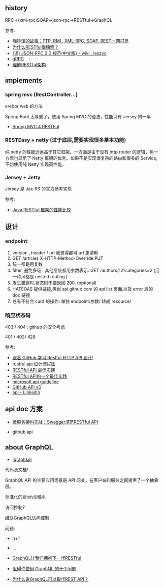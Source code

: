 ## history

RPC->(xml-rpc)SOAP->json-rpc->RESTful->GraphQL



参考:

- [咖啡馆的故事：FTP, RMI , XML-RPC, SOAP, REST一网打尽](https://mp.weixin.qq.com/s/OXIFJGSozoRWNaLhnD0wxw)
- [为什么RESTful很糟糕？](https://mp.weixin.qq.com/s/lmtcMxyOCGB11syWbG0e_g)
- [(译) JSON-RPC 2.0 规范(中文版) - wiki . leozvc](http://wiki.geekdream.com/Specification/json-rpc_2.0.html)
- [gRPC](https://www.infoq.cn/article/2015%2F03%2Fgrpc-google-http2-protobuf)
- [理解RESTful架构](http://www.ruanyifeng.com/blog/2011/09/restful.html)


## implements

### spring mvc (RestController...)

erebor web 的方法

Spring Boot 太厚重了，使用 Spring MVC 的语法，性能只有 Jersey 的一半

- [Spring MVC 4 RESTFul](https://blog.csdn.net/w605283073/article/details/51338765)

### RESTEasy + netty (过于底层,需要实现很多基本功能)
纯 netty 的性能远远高于其它框架，一方面是由于没有 http router 的逻辑，另一方面也显示了 Netty 框架的优秀。如果不是实现很复杂的路由和很多的 Service,不妨使用纯 Netty 实现高性能。


### Jersey + Jetty
Jersey 是 Jax-RS 的官方参考实现


参考:

- [Java RESTful 框架的性能比较](https://mp.weixin.qq.com/s/QFjHgblbmVIUQfIz__BbGQ)



## 设计

### endpoint:

1. version , header / url 我觉得都可,url 更清晰
2.  GET /articles
    X-HTTP-Method-Override:PUT
3. 统一都是用复数
4. filter, 避免多级 : 其他层级都用参数表示: GET /authors/12?categories=2 (另一种风格是 nested routing )
5. 发生错误时,状态码不要返回 200. (optional)
6. HATEOAS 提供链接,类似 api.github.com 的 api list 页面,以及 error 后的 doc 链接
7. 总有不符合 curd 的操作: 单独 endpoint/参数/ 转成 resource/

### 响应状态码

403 / 404 : github 的安全考虑

401 / 403/ 429




参考:

- [跟着 GitHub 学习 Restful HTTP API 设计!](https://mp.weixin.qq.com/s/2CxmkPH4wQc8T_45n_vHlg)
- [restful api 设计流程图](http://mmbiz.qpic.cn/mmbiz/INlUsGVmMrAFfPl5qF8DHibSGjOOaWz0pSzWrRNnPLUbsm9HATqJFYMB5gE2pAtPVw1lvGNs4zQKYmGia6uDlfTA/640?wx_fmt=png&tp=webp&wxfrom=5&wx_lazy=1&wx_co=1)
- [RESTful API 最佳实践](https://mp.weixin.qq.com/s/kF3puRCM4cczVMwkQwIMqg)
- [RESTful API的十个最佳实践](http://www.cnblogs.com/xiaoyaojian/p/4612503.html)
- [microsoft api guideline](https://github.com/Microsoft/api-guidelines/blob/master/Guidelines.md)
- [GitHub API v3](https://developer.github.com/v3/)
- [api - LinkedIn](https://docs.microsoft.com/en-us/linkedin/shared/authentication/client-credentials-flow?context=linkedin/context)

## api doc 方案

- [微服务架构实战：Swagger规范RESTful API](https://mp.weixin.qq.com/s/N54vIfUQaeTljkyWaV9ppA)

- github api


## about GraphQL


- [!graphsql](http://jerryblog-image.b0.upaiyun.com/blog/posts/backend-arch.png)

代码及文档!

GraphQL API 的主要应用场景是 API 网关，在客户端和服务之间提供了一个抽象层。

标准化的`查询约定`和`库`.

访问控制?

[级联GraphQL访问控制](https://onetwo.ren/%E7%BA%A7%E8%81%94GraphQL%E8%AE%BF%E9%97%AE%E6%8E%A7%E5%88%B6/)

问题:

- n+1
- ...

- [GraphQL让我们拥抱下一代RESTful](https://mp.weixin.qq.com/s/377njACyhY5hPrKTIRmB2Q)
- [阻碍你使用 GraphQL 的十个问题](http://jerryzou.com/posts/10-questions-about-graphql/)
- [为什么说GraphQL可以取代REST API？](https://mp.weixin.qq.com/s/X-jm7jLXWmMmLBVgHfkRiQ)


